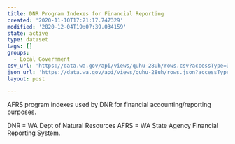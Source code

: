 ```yaml
---
title: DNR Program Indexes for Financial Reporting
created: '2020-11-10T17:21:17.747329'
modified: '2020-12-04T19:07:39.034159'
state: active
type: dataset
tags: []
groups:
  - Local Government
csv_url: 'https://data.wa.gov/api/views/quhu-28uh/rows.csv?accessType=DOWNLOAD'
json_url: 'https://data.wa.gov/api/views/quhu-28uh/rows.json?accessType=DOWNLOAD'
layout: post

---
```

AFRS program indexes used by DNR for financial accounting/reporting purposes. 

DNR = WA Dept of Natural Resources 
AFRS = WA State Agency Financial Reporting System.
